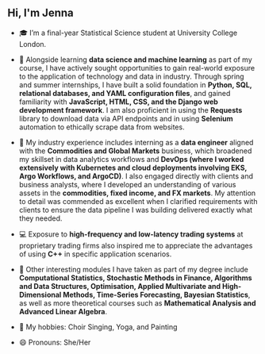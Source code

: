 ## Hi, I'm Jenna

<!--
**jennajiali/jennajiali** is a ✨ _special_ ✨ repository because its `README.md` (this file) appears on your GitHub profile.
-->

- 🎓 I’m a final-year Statistical Science student at University College London.

- 🌱 Alongside learning **data science and machine learning** as part of my course, I have actively sought opportunities to gain real-world exposure to the application of technology and data in industry. Through spring and summer internships, I have built a solid foundation in **Python, SQL, relational databases, and YAML configuration files**, and gained familiarity with **JavaScript, HTML, CSS, and the Django web development framework**. I am also proficient in using the **Requests** library to download data via API endpoints and in using **Selenium** automation to ethically scrape data from websites.

- 💼 My industry experience includes interning as a **data engineer** aligned with the **Commodities and Global Markets** business, which broadened my skillset in data analytics workflows and **DevOps (where I worked extensively with Kubernetes and cloud deployments involving EKS, Argo Workflows, and ArgoCD)**. I also engaged directly with clients and business analysts, where I developed an understanding of various assets in the **commodities, fixed income, and FX markets**. My attention to detail was commended as excellent when I clarified requirements with clients to ensure the data pipeline I was building delivered exactly what they needed.

- 💻 Exposure to **high-frequency and low-latency trading systems** at proprietary trading firms also inspired me to appreciate the advantages of using **C++** in specific application scenarios.

- 📖 Other interesting modules I have taken as part of my degree include **Computational Statistics, Stochastic Methods in Finance, Algorithms and Data Structures, Optimisation, Applied Multivariate and High-Dimensional Methods, Time-Series Forecasting, Bayesian Statistics**, as well as more theoretical courses such as **Mathematical Analysis and Advanced Linear Algebra**.

- 👯 My hobbies: Choir Singing, Yoga, and Painting

- 😄 Pronouns: She/Her
